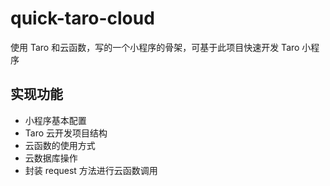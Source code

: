 # quick-taro-cloud

使用 Taro 和云函数，写的一个小程序的骨架，可基于此项目快速开发 Taro 小程序

## 实现功能

- 小程序基本配置
- Taro 云开发项目结构
- 云函数的使用方式
- 云数据库操作
- 封装 request 方法进行云函数调用

